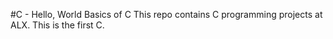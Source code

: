 #C - Hello, World
Basics of C
This repo contains C programming projects at ALX. This is the first C.
